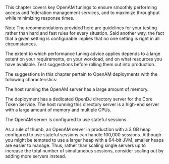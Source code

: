 This chapter covers key OpenAM tunings to ensure smoothly performing access and federation management services, and to maximize throughput while minimizing response times.

Note
The recommendations provided here are guidelines for your testing rather than hard and fast rules for every situation. Said another way, the fact that a given setting is configurable implies that no one setting is right in all circumstances.

The extent to which performance tuning advice applies depends to a large extent on your requirements, on your workload, and on what resources you have available. Test suggestions before rolling them out into production.

The suggestions in this chapter pertain to OpenAM deployments with the following characteristics:

The host running the OpenAM server has a large amount of memory.

The deployment has a dedicated OpenDJ directory server for the Core Token Service. The host running this directory server is a high-end server with a large amount of memory and multiple CPUs.

The OpenAM server is configured to use stateful sessions.

As a rule of thumb, an OpenAM server in production with a 3 GB heap configured to use stateful sessions can handle 100,000 sessions. Although you might be tempted to use a larger heap with a 64-bit JVM, smaller heaps are easier to manage. Thus, rather than scaling single servers up to increase the total number of simultaneous sessions, consider scaling out by adding more servers instead.
